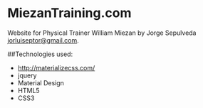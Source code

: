 # MiezanTraining.com
Website for Physical Trainer William Miezan by Jorge Sepulveda jorluiseptor@gmail.com.

##Technologies used:
* http://materializecss.com/
* jquery
* Material Design
* HTML5
* CSS3 
